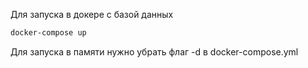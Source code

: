 Для запуска в докере с базой данных
```cmd
docker-compose up
```

Для запуска в памяти нужно убрать флаг -d в docker-compose.yml
